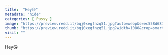 ```yaml
---
title:  "Hey😘"
metadate: "hide"
categories: [ Pussy ]
image: "https://preview.redd.it/bqj0xegfnzq51.jpg?auto=webp&s=ec558d68755e477e65c29eeeb282df42d2f83777"
thumb: "https://preview.redd.it/bqj0xegfnzq51.jpg?width=1080&crop=smart&auto=webp&s=a60a8944b0b6de3e066a7ef0ec8fbf75fd0d4bb7"
visit: ""
---
```

Hey😘
